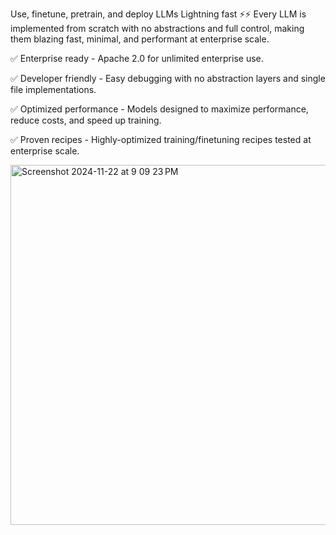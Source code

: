 Use, finetune, pretrain, and deploy LLMs Lightning fast ⚡⚡
Every LLM is implemented from scratch with no abstractions and full control, making them blazing fast, minimal, and performant at enterprise scale.

✅ Enterprise ready - Apache 2.0 for unlimited enterprise use.

✅ Developer friendly - Easy debugging with no abstraction layers and single file implementations.

✅ Optimized performance - Models designed to maximize performance, reduce costs, and speed up training.

✅ Proven recipes - Highly-optimized training/finetuning recipes tested at enterprise scale.

<img width="576" alt="Screenshot 2024-11-22 at 9 09 23 PM" src="https://github.com/user-attachments/assets/0ef42666-a320-49fc-b4b4-142f84a62a4f">
